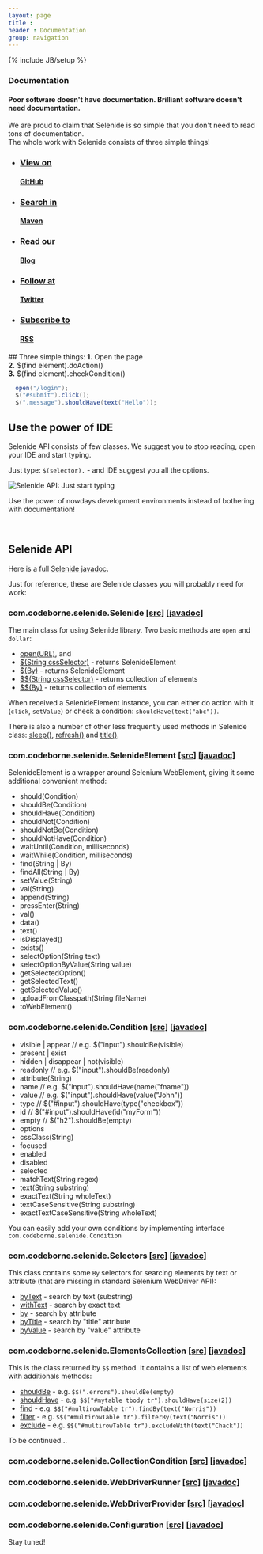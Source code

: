 ```yaml
---
layout: page
title :
header : Documentation
group: navigation
---
```

{% include JB/setup %}



<div class="short docs">
<div class="wrapper-color-content">

<h3>Documentation</h3>
<h4>Poor software <span class="bold">doesn't have</span> documentation.
Brilliant software <span class="bold">doesn't need</span> documentation.</h4>

We are proud to claim that Selenide is so simple that you don't need to read tons of documentation.<br/>
The whole work with Selenide consists of three simple things! <br>
</div></div>

<div class="quicklinks">
<div class="wrapper-color-content">
<ul class="gray-boxes">
  <li><a href="https://github.com/codeborne/selenide" target="_blank"><span class="ql"><h3>View on</h3> <strong><h4>GitHub</h4></strong></span></a></li>
  <li><a href="http://search.maven.org/#search%7Cgav%7C1%7Cg%3A%22com.codeborne%22%20AND%20a%3A%22selenide%22" target="_blank"><span class="ql"><h3>Search in</h3> <strong><h4>Maven</h4></strong></span></a></li>
  <li><a href="{{ BASE_PATH }}/archive.html"><span class="ql"><h3>Read our</h3> <strong><h4>Blog</h4></strong></span></a></li>
  <li><a href="http://twitter.com/jselenide" target="_blank"><span class="ql"><h3>Follow at</h3><strong><h4>Twitter</h4></strong></span></a></li>
  <li><a href="{{ BASE_PATH }}/rss.xml"><span class="ql"><h3>Subscribe to</h3><strong><h4>RSS</h4></strong></span></a></li>
</ul>
</div>
</div>
<div class="wrapper-content">
## Three simple things:
<strong>1.</strong>  Open the page   <br>
<strong>2.</strong>  $(find element).doAction()<br>
<strong>3.</strong>  $(find element).checkCondition()<br>

```java
  open("/login");
  $("#submit").click();
  $(".message").shouldHave(text("Hello"));
```

## Use the power of IDE

Selenide API consists of few classes. We suggest you to stop reading, open your IDE and start typing.

Just type: `$(selector).` - and IDE suggest you all the options.

<img src="{{ BASE_PATH }}/images/ide-just-start-typing.png" alt="Selenide API: Just start typing"/>

Use the power of nowdays development environments instead of bothering with documentation!

<br/>

## Selenide API

Here is a full <a href="/javadoc/2.4" target="_blank">Selenide javadoc</a>.

Just for reference, these are Selenide classes you will probably need for work:

<h3>com.codeborne.selenide.Selenide
  <a target="_blank" href="https://github.com/codeborne/selenide/blob/master/src/main/java/com/codeborne/selenide/Selenide.java">[src]</a>
  <a target="_blank" href="{{ BASE_PATH }}/javadoc/2.4/com/codeborne/selenide/Selenide.html">[javadoc]</a>
</h3>

The main class for using Selenide library. Two basic methods are `open` and `dollar`:
<ul>
  <li><a href="{{BASE_PATH}}/javadoc/2.4/com/codeborne/selenide/Selenide.html#open(java.lang.String)">open(URL)</a>, and</li>
  <li><a href="{{BASE_PATH}}/javadoc/2.4/com/codeborne/selenide/Selenide.html#$(java.lang.String)">$(String cssSelector)</a>   - returns SelenideElement</li>
  <li><a href="{{BASE_PATH}}/javadoc/2.4/com/codeborne/selenide/Selenide.html#$(org.openqa.selenium.By)">$(By)</a>   - returns SelenideElement</li>
  <li><a href="{{BASE_PATH}}/javadoc/2.4/com/codeborne/selenide/Selenide.html#$$(java.lang.String)">$$(String cssSelector)</a>   - returns collection of elements</li>
  <li><a href="{{BASE_PATH}}/javadoc/2.4/com/codeborne/selenide/Selenide.html#$$(org.openqa.selenium.By)">$$(By)</a>   - returns collection of elements</li>
</ul>

When received a SelenideElement instance, you can either do action with it (`click`, `setValue`) or
check a condition: `shouldHave(text("abc"))`.

There is also a number of other less frequently used methods in Selenide class:
<a href="{{BASE_PATH}}/javadoc/2.4/com/codeborne/selenide/Selenide.html#sleep(long)">sleep()</a>,
<a href="{{BASE_PATH}}/javadoc/2.4/com/codeborne/selenide/Selenide.html#refresh()">refresh()</a> and
<a href="{{BASE_PATH}}/javadoc/2.4/com/codeborne/selenide/Selenide.html#title()">title()</a>.

<h3>com.codeborne.selenide.SelenideElement
  <a target="_blank" href="https://github.com/codeborne/selenide/blob/master/src/main/java/com/codeborne/selenide/SelenideElement.java">[src]</a>
  <a target="_blank" href="{{ BASE_PATH }}/javadoc/2.4/com/codeborne/selenide/SelenideElement.html">[javadoc]</a>
</h3>

SelenideElement is a wrapper around Selenium WebElement, giving it some additional convenient method:

*  should(Condition)
*  shouldBe(Condition)
*  shouldHave(Condition)
*  shouldNot(Condition)
*  shouldNotBe(Condition)
*  shouldNotHave(Condition)<br/>
*  waitUntil(Condition, milliseconds)
*  waitWhile(Condition, milliseconds)<br/>
*  find(String | By)
*  findAll(String | By)<br/>
*  setValue(String)
*  val(String)
*  append(String)
*  pressEnter(String)<br/>
*  val()
*  data()
*  text()
*  isDisplayed()
*  exists()<br/>
*  selectOption(String text)
*  selectOptionByValue(String value)
*  getSelectedOption()
*  getSelectedText()
*  getSelectedValue()<br/>
*  uploadFromClasspath(String fileName)
*  toWebElement()

<h3>com.codeborne.selenide.Condition
  <a target="_blank" href="https://github.com/codeborne/selenide/blob/master/src/main/java/com/codeborne/selenide/Condition.java">[src]</a>
  <a target="_blank" href="{{ BASE_PATH }}/javadoc/2.4/com/codeborne/selenide/Condition.html">[javadoc]</a>
</h3>


*   visible | appear   // e.g. $("input").shouldBe(visible)
*   present | exist
*   hidden | disappear | not(visible)
*   readonly           // e.g. $("input").shouldBe(readonly)
*   attribute(String)
*   name               // e.g. $("input").shouldHave(name("fname"))
*   value              // e.g. $("input").shouldHave(value("John"))
*   type               // $("#input").shouldHave(type("checkbox"))
*   id                 // $("#input").shouldHave(id("myForm"))
*   empty              // $("h2").shouldBe(empty)
*   options
*   cssClass(String)
*   focused
*   enabled
*   disabled
*   selected
*   matchText(String regex)
*   text(String substring)
*   exactText(String wholeText)
*   textCaseSensitive(String substring)
*   exactTextCaseSensitive(String wholeText)

You can easily add your own conditions by implementing interface `com.codeborne.selenide.Condition`


<h3>com.codeborne.selenide.Selectors
  <a target="_blank" href="https://github.com/codeborne/selenide/blob/master/src/main/java/com/codeborne/selenide/Selectors.java">[src]</a>
  <a target="_blank" href="{{ BASE_PATH }}/javadoc/2.4/com/codeborne/selenide/Selectors.html">[javadoc]</a>
</h3>

This class contains some `By` selectors for searcing elements by text or attribute (that are missing in standard Selenium WebDriver API):

*   <a href="{{BASE_PATH}}/javadoc/2.4/com/codeborne/selenide/Selectors.html#byText(java.lang.String)">byText</a>     - search by text (substring)
*   <a href="{{BASE_PATH}}/javadoc/2.4/com/codeborne/selenide/Selectors.html#withText(java.lang.String)">withText</a>   - search by exact text
*   <a href="{{BASE_PATH}}/javadoc/2.4/com/codeborne/selenide/Selectors.html#by(java.lang.String, java.lang.String)">by</a>    - search by attribute
*   <a href="{{BASE_PATH}}/javadoc/2.4/com/codeborne/selenide/Selectors.html#byTitle(java.lang.String)">byTitle</a>   - search by "title" attribute
*   <a href="{{BASE_PATH}}/javadoc/2.4/com/codeborne/selenide/Selectors.html#byValue(java.lang.String)">byValue</a>   - search by "value" attribute

<h3>com.codeborne.selenide.ElementsCollection
  <a target="_blank" href="https://github.com/codeborne/selenide/blob/master/src/main/java/com/codeborne/selenide/ElementsCollection.java">[src]</a>
  <a target="_blank" href="{{ BASE_PATH }}/javadoc/2.4/com/codeborne/selenide/ElementsCollection.html">[javadoc]</a>
</h3>

This is the class returned by `$$` method. It contains a list of web elements with additionals methods:

*   <a href="{{BASE_PATH}}/javadoc/2.4/com/codeborne/selenide/ElementsCollection.html#shouldBe(com.codeborne.selenide.CollectionCondition)">shouldBe</a>     - e.g. `$$(".errors").shouldBe(empty)`
*   <a href="{{BASE_PATH}}/javadoc/2.4/com/codeborne/selenide/ElementsCollection.html#shouldHave(com.codeborne.selenide.CollectionCondition)">shouldHave</a>     - e.g. `$$("#mytable tbody tr").shouldHave(size(2))`
*   <a href="{{BASE_PATH}}/javadoc/2.4/com/codeborne/selenide/ElementsCollection.html#find(com.codeborne.selenide.Condition)">find</a>     - e.g. `$$("#multirowTable tr").findBy(text("Norris"))`
*   <a href="{{BASE_PATH}}/javadoc/2.4/com/codeborne/selenide/ElementsCollection.html#filter(com.codeborne.selenide.Condition)">filter</a>     - e.g. `$$("#multirowTable tr").filterBy(text("Norris"))`
*   <a href="{{BASE_PATH}}/javadoc/2.4/com/codeborne/selenide/ElementsCollection.html#exclude(com.codeborne.selenide.Condition)">exclude</a>     - e.g. `$$("#multirowTable tr").excludeWith(text("Chack"))`


To be continued...

<h3>com.codeborne.selenide.CollectionCondition
  <a target="_blank" href="https://github.com/codeborne/selenide/blob/master/src/main/java/com/codeborne/selenide/CollectionCondition.java">[src]</a>
  <a target="_blank" href="{{ BASE_PATH }}/javadoc/2.4/com/codeborne/selenide/CollectionCondition.html">[javadoc]</a>
</h3>

<h3>com.codeborne.selenide.WebDriverRunner
  <a target="_blank" href="https://github.com/codeborne/selenide/blob/master/src/main/java/com/codeborne/selenide/WebDriverRunner.java">[src]</a>
  <a target="_blank" href="{{ BASE_PATH }}/javadoc/2.4/com/codeborne/selenide/WebDriverRunner.html">[javadoc]</a>
</h3>

<h3>com.codeborne.selenide.WebDriverProvider
  <a target="_blank" href="https://github.com/codeborne/selenide/blob/master/src/main/java/com/codeborne/selenide/WebDriverProvider.java">[src]</a>
  <a target="_blank" href="{{ BASE_PATH }}/javadoc/2.4/com/codeborne/selenide/WebDriverProvider.html">[javadoc]</a>
</h3>

<h3>com.codeborne.selenide.Configuration
  <a target="_blank" href="https://github.com/codeborne/selenide/blob/master/src/main/java/com/codeborne/selenide/Configuration.java">[src]</a>
  <a target="_blank" href="{{ BASE_PATH }}/javadoc/2.4/com/codeborne/selenide/Configuration.html">[javadoc]</a>
</h3>



Stay tuned!
